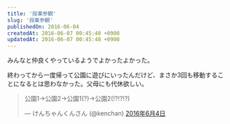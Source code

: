 ```yaml
---
title: '授業参観'
slug: '授業参観'
publishedOn: 2016-06-04
createdAt: 2016-06-07 00:45:48 +0900
updatedAt: 2016-06-07 00:45:48 +0900
---
```

みんなと仲良くやっているようでよかったよかった。

終わってから一度帰って公園に遊びにいったんだけど、まさか3回も移動することになるとは思わなかった。父母にも代休欲しい。

<blockquote class="twitter-tweet" data-lang="ja"><p lang="ja" dir="ltr">公園1→公園2→公園1(?)→公園2(!?!?!?)</p>&mdash; けんちゃんくんさん (@kenchan) <a href="https://twitter.com/kenchan/status/738995748084158466">2016年6月4日</a></blockquote>
<script async src="//platform.twitter.com/widgets.js" charset="utf-8"></script>
